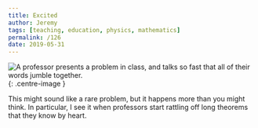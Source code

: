 ```yaml
---
title: Excited
author: Jeremy
tags: [teaching, education, physics, mathematics]
permalink: /126
date: 2019-05-31
---
```


![A professor presents a problem in class, and talks so fast that all of their words jumble together.](https://res.cloudinary.com/dh3hm8pb7/image/upload/c_scale,q_auto:best/v1535842782/Handwaving/Published/Excited.png){: .centre-image }

This might sound like a rare problem, but it happens more than you might think. In particular, I see it when professors start rattling off long theorems that they know by heart.